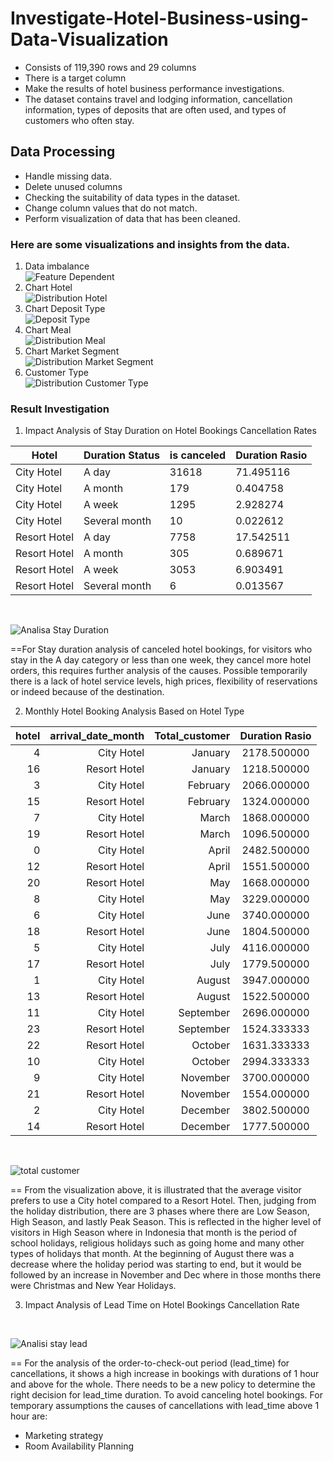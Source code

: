 # Investigate-Hotel-Business-using-Data-Visualization
- Consists of 119,390 rows and 29 columns
- There is a target column
- Make the results of hotel business performance investigations.
- The dataset contains travel and lodging information, cancellation information, types of deposits that are often used, and types of customers who often stay.
## Data Processing
- Handle missing data.
- Delete unused columns
- Checking the suitability of data types in the dataset.
- Change column values ​​that do not match.
- Perform visualization of data that has been cleaned.
### Here are some visualizations and insights from the data.
1. Data imbalance<br>
![Feature Dependent](https://github.com/NurulIlahiHusnah/Investigate-Hotel-Business-using-Data-Visualization/assets/125198828/d9d6f31d-b6f8-420e-8ce9-f9a8bfd6f095)
2. Chart Hotel<br>
![Distribution Hotel](https://github.com/NurulIlahiHusnah/Investigate-Hotel-Business-using-Data-Visualization/assets/125198828/bc9f80e8-c15c-4bdd-ad3e-6f7763147945)
3. Chart Deposit Type<br>
![Deposit Type](https://github.com/NurulIlahiHusnah/Investigate-Hotel-Business-using-Data-Visualization/assets/125198828/764decce-1452-41fa-bf56-fe17c011423d)
4. Chart Meal<br>
![Distribution Meal](https://github.com/NurulIlahiHusnah/Investigate-Hotel-Business-using-Data-Visualization/assets/125198828/b982bbe9-959e-4968-bbe5-3ff6381323e1)
5. Chart Market Segment<br>
![Distribution Market Segment](https://github.com/NurulIlahiHusnah/Investigate-Hotel-Business-using-Data-Visualization/assets/125198828/ea2f0734-2868-44a2-a112-96b8f8ea3350)
6. Customer Type<br>
![Distribution Customer Type](https://github.com/NurulIlahiHusnah/Investigate-Hotel-Business-using-Data-Visualization/assets/125198828/6a1caf34-f383-4a6c-95b8-0d2d7528c922)
### Result Investigation 
1. Impact Analysis of Stay Duration on Hotel Bookings Cancellation Rates<br>

Hotel | Duration Status | is canceled | Duration Rasio 
--- | --- | --- | ---
City Hotel | A day | 31618 | 71.495116   
City Hotel  |     A month     |     179     |    0.404758    
City Hotel  |      A week     |     1295    |    2.928274    
City Hotel  |  Several month  |      10     |    0.022612    
Resort Hotel |      A day      |     7758    |    17.542511   
Resort Hotel |     A month     |     305     |    0.689671    
Resort Hotel |      A week     |     3053    |    6.903491    
Resort Hotel |  Several month  |      6      |    0.013567 

<br>

![Analisa Stay Duration](https://github.com/NurulIlahiHusnah/Investigate-Hotel-Business-using-Data-Visualization/assets/125198828/add3dfad-7985-49a7-be22-a73d107c9d91)


==For Stay duration analysis of canceled hotel bookings, for visitors who stay in the A day category or less than one week, they cancel more hotel orders, this requires further analysis of the causes. Possible temporarily there is a lack of hotel service levels, high prices, flexibility of reservations or indeed because of the destination.

2. Monthly Hotel Booking Analysis Based on Hotel Type <br>


| hotel | arrival_date_month | Total_customer | Duration Rasio |
|------:|-------------------:|---------------:|:--------------:|
|     4 |         City Hotel |        January |    2178.500000 |
|    16 |       Resort Hotel |        January |    1218.500000 |
|     3 |         City Hotel |       February |    2066.000000 |
|    15 |       Resort Hotel |       February |    1324.000000 |
|     7 |         City Hotel |          March |    1868.000000 |
|    19 |       Resort Hotel |          March |    1096.500000 |
|     0 |         City Hotel |          April |    2482.500000 |
|    12 |       Resort Hotel |          April |    1551.500000 |
|    20 |       Resort Hotel |            May |    1668.000000 |
|     8 |         City Hotel |            May |    3229.000000 |
|     6 |         City Hotel |           June |    3740.000000 |
|    18 |       Resort Hotel |           June |    1804.500000 |
|     5 |         City Hotel |           July |    4116.000000 |
|    17 |       Resort Hotel |           July |    1779.500000 |
|     1 |         City Hotel |         August |    3947.000000 |
|    13 |       Resort Hotel |         August |    1522.500000 |
|    11 |         City Hotel |      September |    2696.000000 |
|    23 |       Resort Hotel |      September |    1524.333333 |
|    22 |       Resort Hotel |        October |    1631.333333 |
|    10 |         City Hotel |        October |    2994.333333 |
|     9 |         City Hotel |       November |    3700.000000 |
|    21 |       Resort Hotel |       November |    1554.000000 |
|     2 |         City Hotel |       December |    3802.500000 |
|    14 |       Resort Hotel |       December |    1777.500000 |

<br>

![total customer](https://github.com/NurulIlahiHusnah/Investigate-Hotel-Business-using-Data-Visualization/assets/125198828/2d71af1a-3d5b-4b44-a684-d1e538f1b91f)


== From the visualization above, it is illustrated that the average visitor prefers to use a City hotel compared to a Resort Hotel. Then, judging from the holiday distribution, there are 3 phases where there are Low Season, High Season, and lastly Peak Season. This is reflected in the higher level of visitors in High Season where in Indonesia that month is the period of school holidays, religious holidays such as going home and many other types of holidays that month. At the beginning of August there was a decrease where the holiday period was starting to end, but it would be followed by an increase in November and Dec where in those months there were Christmas and New Year Holidays.

3. Impact Analysis of Lead Time on Hotel Bookings Cancellation Rate<br>
   

<br>

![Analisi stay lead](https://github.com/NurulIlahiHusnah/Investigate-Hotel-Business-using-Data-Visualization/assets/125198828/c20283d4-36cf-4c59-843a-9e6c27ffc2c2)

== For the analysis of the order-to-check-out period (lead_time) for cancellations, it shows a high increase in bookings with durations of 1 hour and above for the whole. There needs to be a new policy to determine the right decision for lead_time duration. To avoid canceling hotel bookings. For temporary assumptions the causes of cancellations with lead_time above 1 hour are:
- Marketing strategy
- Room Availability Planning
